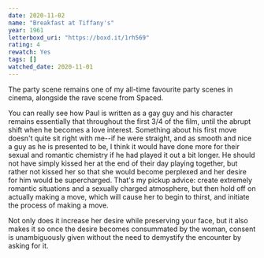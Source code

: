 ```yaml
---
date: 2020-11-02
name: "Breakfast at Tiffany's"
year: 1961
letterboxd_uri: "https://boxd.it/1rh569"
rating: 4
rewatch: Yes
tags: []
watched_date: 2020-11-01
---
```


The party scene remains one of my all-time favourite party scenes in cinema, alongside the rave scene from Spaced.

You can really see how Paul is written as a gay guy and his character remains essentially that throughout the first 3/4 of the film, until the abrupt shift when he becomes a love interest. Something about his first move doesn't quite sit right with me--if he were straight, and as smooth and nice a guy as he is presented to be, I think it would have done more for their sexual and romantic chemistry if he had played it out a bit longer. He should not have simply kissed her at the end of their day playing together, but rather not kissed her so that she would become perplexed and her desire for him would be supercharged. That's my pickup advice: create extremely romantic situations and a sexually charged atmosphere, but then hold off on actually making a move, which will cause her to begin to thirst, and initiate the process of making a move.

Not only does it increase her desire while preserving your face, but it also makes it so once the desire becomes consummated by the woman, consent is unambiguously given without the need to demystify the encounter by asking for it.
